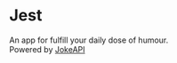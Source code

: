 # Jest
An app for fulfill your daily dose of humour. <br>
Powered by [JokeAPI](https://v2.jokeapi.dev)
